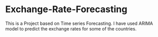 # Exchange-Rate-Forecasting
This is a Project based on Time series Forecasting.
I have used ARIMA model to predict the exchange rates for some of the countries.
